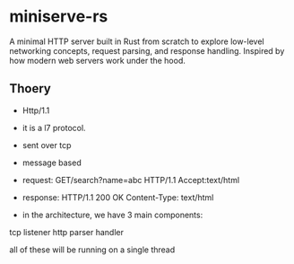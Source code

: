 # miniserve-rs
A minimal HTTP server built in Rust from scratch to explore low-level networking concepts, request parsing, and response handling. Inspired by how modern web servers work under the hood.

## Thoery
- Http/1.1
- it is a l7 protocol. 
- sent over tcp
- message based

- request: GET/search?name=abc HTTP/1.1 Accept:text/html
- response: HTTP/1.1 200 OK Content-Type: text/html 

- in the architecture, we have 3 main components:

tcp listener
http parser
handler

all of these will be running on a single thread